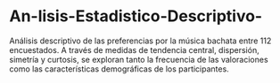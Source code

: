 # An-lisis-Estadistico-Descriptivo-
Análisis descriptivo de las preferencias por la música bachata entre 112 encuestados. A través de medidas de tendencia central, dispersión, simetría y curtosis, se exploran tanto la frecuencia de las valoraciones como las características demográficas de los participantes. 
